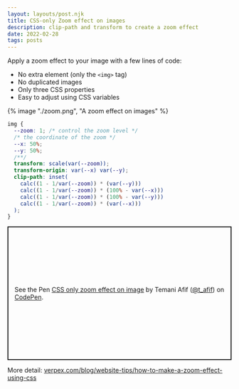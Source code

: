 ```yaml
---
layout: layouts/post.njk
title: CSS-only Zoom effect on images
description: clip-path and transform to create a zoom effect
date: 2022-02-28
tags: posts
---
```


Apply a zoom effect to your image with a few lines of code:
* No extra element (only the `<img>` tag)
* No duplicated images
* Only three CSS properties
* Easy to adjust using CSS variables

{% image "./zoom.png", "A zoom effect on images" %}

```css
img {
  --zoom: 1; /* control the zoom level */
  /* the coordinate of the zoom */
  --x: 50%;
  --y: 50%;
  /**/
  transform: scale(var(--zoom));
  transform-origin: var(--x) var(--y);
  clip-path: inset(
    calc((1 - 1/var(--zoom)) * (var(--y)))
    calc((1 - 1/var(--zoom)) * (100% - var(--x)))
    calc((1 - 1/var(--zoom)) * (100% - var(--y)))
    calc((1 - 1/var(--zoom)) * (var(--x)))
  );
}
```

<p class="codepen" data-height="300" data-default-tab="result" data-slug-hash="MWOOMEP" data-preview="true" data-user="t_afif" style="height: 300px; box-sizing: border-box; display: flex; align-items: center; justify-content: center; border: 2px solid; margin: 1em 0; padding: 1em;">
  <span>See the Pen <a href="https://codepen.io/t_afif/pen/MWOOMEP">
  CSS only zoom effect on image</a> by Temani Afif (<a href="https://codepen.io/t_afif">@t_afif</a>)
  on <a href="https://codepen.io">CodePen</a>.</span>
</p>
<script async src="https://cpwebassets.codepen.io/assets/embed/ei.js"></script>

More detail: [verpex.com/blog/website-tips/how-to-make-a-zoom-effect-using-css](https://verpex.com/blog/website-tips/how-to-make-a-zoom-effect-using-css)